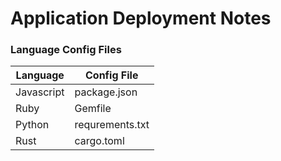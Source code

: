 # Application Deployment Notes

### Language Config Files


|  Language  |  Config File |
|------------|--------------|
| Javascript | package.json |
| Ruby | Gemfile |
| Python | requrements.txt |
| Rust | cargo.toml |
